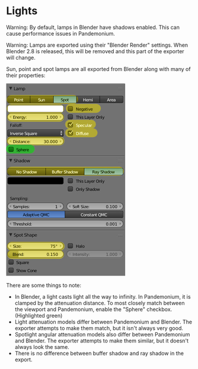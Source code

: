 
# Lights

Warning: By default, lamps in Blender have shadows enabled. This can cause
performance issues in Pandemonium.

Warning: Lamps are exported using their "Blender Render" settings. When Blender 2.8
is released, this will be removed and this part of the exporter will change.

Sun, point and spot lamps are all exported from Blender along with many of their
properties:

![](img/light_properties.jpg)

There are some things to note:

 - In Blender, a light casts light all the way to infinity. In Pandemonium, it is
   clamped by the attenuation distance. To most closely match between the
   viewport and Pandemonium, enable the "Sphere" checkbox. (Highlighted green)
 - Light attenuation models differ between Pandemonium and Blender. The exporter
   attempts to make them match, but it isn't always very good.
 - Spotlight angular attenuation models also differ between Pandemonium and Blender.
   The exporter attempts to make them similar, but it doesn't always look the
   same.
 - There is no difference between buffer shadow and ray shadow in the export.

